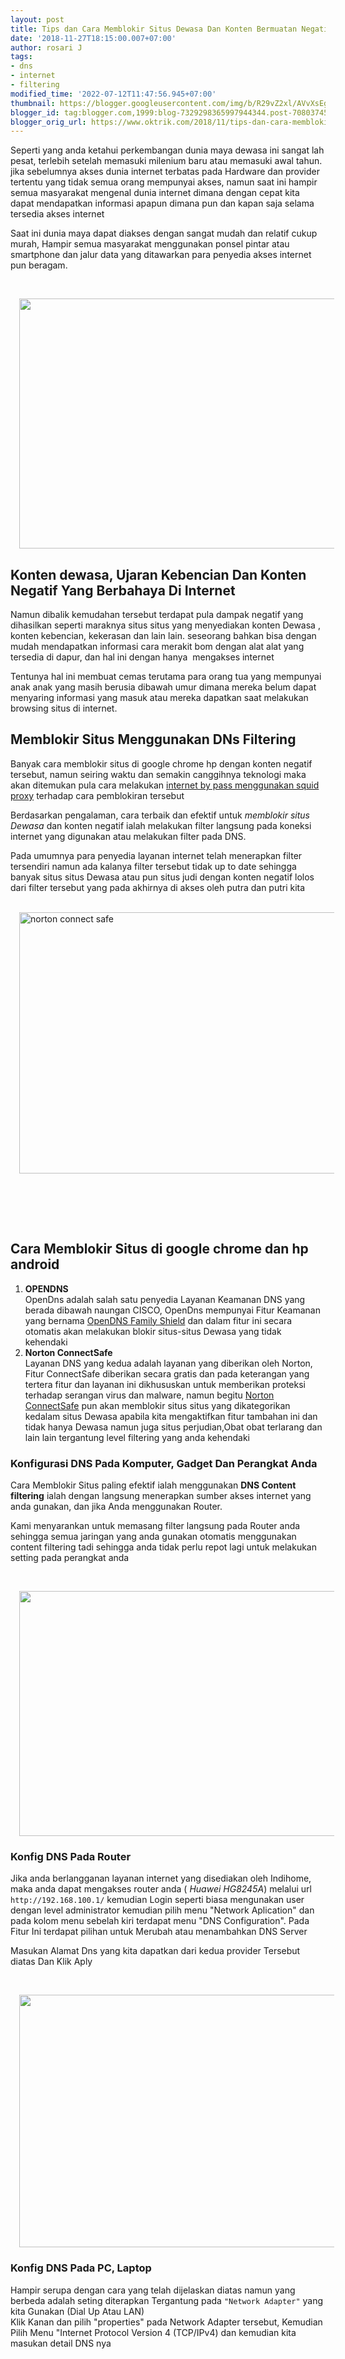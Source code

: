 ```yaml
---
layout: post
title: Tips dan Cara Memblokir Situs Dewasa Dan Konten Bermuatan Negatif
date: '2018-11-27T18:15:00.007+07:00'
author: rosari J
tags:
- dns
- internet
- filtering
modified_time: '2022-07-12T11:47:56.945+07:00'
thumbnail: https://blogger.googleusercontent.com/img/b/R29vZ2xl/AVvXsEgTHQzKiTNXkFtF41-eMpzrBI34elfUNOPRh4tNLsaYTuCQzQ2dHCox9CNgKr3lm0Q_AO0a5xPLUQHkKtxJ4Dalsldc1-guUV8x6x1Zka61uOg5J0w9pqlyO-SDb4-OlLDyVUpKXEfH1H4Nues-aatLJS1Y2t4kx-nxn0wU-TiBPkxt0EA7T1rFOWSMGA/s72-w640-c-h400/blokir-1-800x500.jpg
blogger_id: tag:blogger.com,1999:blog-7329298365997944344.post-7080374595330115111
blogger_orig_url: https://www.oktrik.com/2018/11/tips-dan-cara-memblokir-situs-dewasa.html
---
```


<p>Seperti yang anda ketahui perkembangan dunia maya dewasa ini sangat lah pesat, terlebih setelah memasuki milenium baru atau memasuki awal tahun. jika sebelumnya akses dunia internet terbatas pada Hardware dan provider tertentu yang tidak semua orang mempunyai akses, namun saat ini hampir semua masyarakat mengenal dunia internet dimana dengan cepat kita dapat mendapatkan informasi apapun dimana pun dan kapan saja selama tersedia akses internet</p>
<p>Saat ini dunia maya dapat diakses dengan sangat mudah dan relatif cukup murah, Hampir semua masyarakat menggunakan ponsel pintar atau smartphone dan jalur data yang ditawarkan para penyedia akses internet pun beragam.</p>
<p>&nbsp;</p>
<div class="separator" style="clear: both; text-align: center;"><a href="https://blogger.googleusercontent.com/img/b/R29vZ2xl/AVvXsEgTHQzKiTNXkFtF41-eMpzrBI34elfUNOPRh4tNLsaYTuCQzQ2dHCox9CNgKr3lm0Q_AO0a5xPLUQHkKtxJ4Dalsldc1-guUV8x6x1Zka61uOg5J0w9pqlyO-SDb4-OlLDyVUpKXEfH1H4Nues-aatLJS1Y2t4kx-nxn0wU-TiBPkxt0EA7T1rFOWSMGA/s800/blokir-1-800x500.jpg" style="margin-left: 1em; margin-right: 1em;"><img alt="" border="0" data-original-height="500" data-original-width="800" height="400" src="https://blogger.googleusercontent.com/img/b/R29vZ2xl/AVvXsEgTHQzKiTNXkFtF41-eMpzrBI34elfUNOPRh4tNLsaYTuCQzQ2dHCox9CNgKr3lm0Q_AO0a5xPLUQHkKtxJ4Dalsldc1-guUV8x6x1Zka61uOg5J0w9pqlyO-SDb4-OlLDyVUpKXEfH1H4Nues-aatLJS1Y2t4kx-nxn0wU-TiBPkxt0EA7T1rFOWSMGA/w640-h400/blokir-1-800x500.jpg" width="640" /></a></div>
<p></p><div align="center">
<!--oktrikresponsi-->
<ins class="adsbygoogle" data-ad-client="ca-pub-8410270452001273" data-ad-format="auto" data-ad-slot="6888399955" data-full-width-responsive="true" style="display: block;"></ins>
<script>
     (adsbygoogle = window.adsbygoogle || []).push({});
</script>
</div><p></p>
<h2>Konten dewasa, Ujaran Kebencian Dan Konten Negatif Yang Berbahaya Di Internet</h2>
<p>Namun dibalik kemudahan tersebut terdapat pula dampak negatif yang dihasilkan seperti maraknya situs situs yang menyediakan konten Dewasa , konten kebencian, kekerasan dan lain lain. seseorang bahkan bisa dengan mudah mendapatkan informasi cara merakit bom dengan alat alat yang tersedia di dapur, dan hal ini dengan hanya&nbsp; mengakses internet</p>
<p>Tentunya hal ini membuat cemas terutama para orang tua yang mempunyai anak anak yang masih berusia dibawah umur dimana mereka belum dapat menyaring informasi yang masuk atau mereka dapatkan saat melakukan browsing situs di internet.</p>
<p></p><div align="center">
<!--ara-->
<ins class="adsbygoogle" data-ad-client="ca-pub-8410270452001273" data-ad-format="auto" data-ad-slot="3273349926" data-full-width-responsive="true" style="display: block;"></ins>
<script>
     (adsbygoogle = window.adsbygoogle || []).push({});
</script>
</div><p></p>
<h2>Memblokir Situs Menggunakan DNs Filtering</h2>
<p>Banyak cara memblokir situs di google chrome hp dengan konten negatif tersebut, namun seiring waktu dan semakin canggihnya teknologi maka akan ditemukan pula cara melakukan <a href="{{ site.baseurl }}{% post_url 2018-02-10-centos-cara-mudah-install-squid-proxy %}">internet by pass menggunakan squid proxy</a> terhadap cara pemblokiran tersebut</p>
<p>Berdasarkan pengalaman, cara terbaik dan efektif untuk <i>memblokir situs Dewasa</i> dan konten negatif ialah melakukan filter langsung pada koneksi internet yang digunakan atau melakukan filter pada DNS.</p>
<p>Pada umumnya para penyedia layanan internet telah menerapkan filter tersendiri namun ada kalanya filter tersebut tidak up to date sehingga banyak situs situs Dewasa atau pun situs judi dengan konten negatif lolos dari filter tersebut yang pada akhirnya di akses oleh putra dan putri kita</p>
<p></p><div align="center">
<!--oktrikresponsi-->
<ins class="adsbygoogle" data-ad-client="ca-pub-8410270452001273" data-ad-format="auto" data-ad-slot="6888399955" data-full-width-responsive="true" style="display: block;"></ins>
<script>
     (adsbygoogle = window.adsbygoogle || []).push({});
</script>
</div><p></p>
<p>&nbsp;<a href="https://blogger.googleusercontent.com/img/b/R29vZ2xl/AVvXsEjmg7Whj898_6IpppQXP_erwyLq1_sO42Z0pPLm1322Oo1UOc3m8FfPTR5KncerlC0ED4im3T7zrqGINLpTznCt6OW4STI72pWZTk0hbmjpf84bcYFikZTNcWYMGc0fG1aDoGceNPot474oIFMkRLmo-nLqtDzSpXkB0rTVbrtzieN8vU0BJvgVo7KDXA/s1016/nortonsafeconnect.jpg" style="margin-left: 1em; margin-right: 1em;"><img alt="norton connect safe" border="0" data-original-height="662" data-original-width="1016" height="418" src="https://blogger.googleusercontent.com/img/b/R29vZ2xl/AVvXsEjmg7Whj898_6IpppQXP_erwyLq1_sO42Z0pPLm1322Oo1UOc3m8FfPTR5KncerlC0ED4im3T7zrqGINLpTznCt6OW4STI72pWZTk0hbmjpf84bcYFikZTNcWYMGc0fG1aDoGceNPot474oIFMkRLmo-nLqtDzSpXkB0rTVbrtzieN8vU0BJvgVo7KDXA/w640-h418/nortonsafeconnect.jpg" width="640" /></a></p>
<p><br />&nbsp;</p>
<p>&nbsp;</p>
<h2>Cara Memblokir Situs di google chrome dan hp android</h2>
<ol>
<li><b>OPENDNS</b><br />OpenDns adalah salah satu penyedia Layanan Keamanan DNS yang berada dibawah naungan CISCO, OpenDns mempunyai Fitur Keamanan yang bernama <a href="https://www.opendns.com:443/home-internet-security/" rel="nofollow noopener" target="_blank">OpenDNS Family Shield</a> dan dalam fitur ini secara otomatis akan melakukan blokir situs-situs Dewasa yang tidak kehendaki<span style="font-weight: normal;">&nbsp;</span></li>
<li><b>Norton ConnectSafe</b><br />Layanan DNS yang kedua adalah layanan yang diberikan oleh Norton, Fitur <span style="font-weight: normal;">ConnectSafe diberikan secara gratis dan pada keterangan yang tertera fitur dan layanan ini dikhususkan untuk memberikan proteksi terhadap serangan virus dan malware, namun begitu </span><span style="font-weight: normal;"><span style="font-weight: normal;"><a href="https://nortondns.com/faq/" rel="nofollow noopener" target="_blank">Norton ConnectSafe</a> pun akan memblokir situs situs yang dikategorikan kedalam situs Dewasa apabila kita mengaktifkan fitur tambahan ini dan tidak hanya Dewasa namun juga situs perjudian,Obat obat terlarang dan lain lain tergantung level filtering yang anda kehendaki&nbsp;</span></span></li>
</ol>
<p></p><div align="center">
<!--oktrikresponsi-->
<ins class="adsbygoogle" data-ad-client="ca-pub-8410270452001273" data-ad-format="auto" data-ad-slot="6888399955" data-full-width-responsive="true" style="display: block;"></ins>
<script>
     (adsbygoogle = window.adsbygoogle || []).push({});
</script>
</div><p></p>
<h3><b>Konfigurasi DNS Pada Komputer, Gadget Dan Perangkat Anda</b></h3>
<p><span style="font-weight: normal;"><span style="font-weight: normal;">Cara Memblokir Situs paling efektif ialah menggunakan <b>DNS Content filtering</b> ialah dengan langsung menerapkan sumber akses internet yang anda gunakan, dan jika Anda menggunakan Router. </span></span></p>
<p><span style="font-weight: normal;"><span style="font-weight: normal;">Kami menyarankan untuk memasang filter langsung pada Router anda sehingga semua jaringan yang anda gunakan otomatis menggunakan content filtering tadi sehingga anda tidak perlu repot lagi untuk melakukan setting pada perangkat anda</span></span></p>
<p>&nbsp;</p>
<div class="separator" style="clear: both; text-align: center;"><a href="https://blogger.googleusercontent.com/img/b/R29vZ2xl/AVvXsEidb-33yDSXzTMLEHF94k2HUhhICCPhwwj6zUQpGZB6SA2U37Omfr97pEXfXnO5xXs0IdcDWF_KURy9mp3wctfN3Zf3WIZfjmWLn8PpzeC-DASjfBh8gHOUTX7P8Oy8XUjm8gMePlTfdt_feFDo0dOCmcFpcRD9W12M4K32yziiNgrupFhCiEmGxkNaqA/s968/dns1.jpg" style="margin-left: 1em; margin-right: 1em;"><img alt="" border="0" data-original-height="594" data-original-width="968" height="392" src="https://blogger.googleusercontent.com/img/b/R29vZ2xl/AVvXsEidb-33yDSXzTMLEHF94k2HUhhICCPhwwj6zUQpGZB6SA2U37Omfr97pEXfXnO5xXs0IdcDWF_KURy9mp3wctfN3Zf3WIZfjmWLn8PpzeC-DASjfBh8gHOUTX7P8Oy8XUjm8gMePlTfdt_feFDo0dOCmcFpcRD9W12M4K32yziiNgrupFhCiEmGxkNaqA/w640-h392/dns1.jpg" width="640" /></a></div>
<p></p><div align="center">
<!--responsiv-->
<ins class="adsbygoogle" data-ad-client="ca-pub-8410270452001273" data-ad-format="auto" data-ad-slot="6719527881" data-full-width-responsive="true" style="display: block;"></ins>
<script>
     (adsbygoogle = window.adsbygoogle || []).push({});
</script>
</div><p></p>
<h3>Konfig DNS Pada Router</h3>
<p><span style="font-weight: normal;"><span style="font-weight: normal;">Jika anda berlangganan layanan internet yang disediakan oleh Indihome, maka anda dapat mengakses router anda ( <i>Huawei HG8245A</i>) melalui url <code>http://192.168.100.1/</code> kemudian Login seperti biasa mengunakan user dengan level administrator kemudian pilih menu "Network Aplication" dan pada kolom menu sebelah kiri terdapat menu "DNS Configuration". Pada Fitur Ini terdapat pilihan untuk Merubah atau menambahkan DNS Server&nbsp;</span></span></p>
<p><span style="font-weight: normal;"><span style="font-weight: normal;">Masukan Alamat Dns yang kita dapatkan dari kedua provider Tersebut diatas Dan Klik Aply</span></span></p>
<p>&nbsp;</p>
<div class="separator" style="clear: both; text-align: center;"><a href="https://blogger.googleusercontent.com/img/b/R29vZ2xl/AVvXsEihYh7MGUIXVgvbSCCRRdhZpwP_Uaua8TwVEZlb2u0seVTkRO5i9N9IxYYWin7fFaf-X3ZsaSfftncCJzvYLFZ3N-WBs5KdzN2sBTNrR9F_ubruZDTJs723em3XJyJ7EAZu_KRzkuKioETqq_Wi7vkybSP4c7nmSM9iiJralI_fH8ROvm4lpTH1tE-7sQ/s746/tcpv4.jpg" style="margin-left: 1em; margin-right: 1em;"><img alt="" border="0" data-original-height="472" data-original-width="746" height="404" src="https://blogger.googleusercontent.com/img/b/R29vZ2xl/AVvXsEihYh7MGUIXVgvbSCCRRdhZpwP_Uaua8TwVEZlb2u0seVTkRO5i9N9IxYYWin7fFaf-X3ZsaSfftncCJzvYLFZ3N-WBs5KdzN2sBTNrR9F_ubruZDTJs723em3XJyJ7EAZu_KRzkuKioETqq_Wi7vkybSP4c7nmSM9iiJralI_fH8ROvm4lpTH1tE-7sQ/w640-h404/tcpv4.jpg" width="640" /></a></div>
<p></p><div align="center">
<!--oktrikresponsi-->
<ins class="adsbygoogle" data-ad-client="ca-pub-8410270452001273" data-ad-format="auto" data-ad-slot="6888399955" data-full-width-responsive="true" style="display: block;"></ins>
<script>
     (adsbygoogle = window.adsbygoogle || []).push({});
</script>
</div><p></p>
<h3><b>Konfig DNS Pada PC, Laptop</b></h3>
<p><span style="font-weight: normal;"><span style="font-weight: normal;">Hampir serupa dengan cara yang telah dijelaskan diatas namun yang berbeda adalah seting diterapkan Tergantung pada <code>"Network Adapter"</code> yang kita Gunakan (Dial Up Atau LAN)&nbsp;</span></span><br /><span style="font-weight: normal;"><span style="font-weight: normal;">Klik Kanan dan pilih "properties" pada Network Adapter tersebut, Kemudian Pilih Menu "Internet Protocol Version 4 (TCP/IPv4) dan kemudian kita masukan detail DNS nya</span></span></p>
<p><span style="font-weight: normal;"><span style="font-weight: normal;">&nbsp;</span></span></p>
<p>&nbsp;</p>